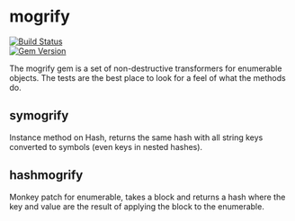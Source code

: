 mogrify
=======
[![Build Status](https://semaphoreci.com/api/v1/projects/cdef4c14-2949-432a-bf45-2cbe5df46a8f/512972/badge.svg)](https://semaphoreci.com/philosodad/mogrify)   
[![Gem Version](https://badge.fury.io/rb/mogrify.svg)](http://badge.fury.io/rb/mogrify)


The mogrify gem is a set of non-destructive transformers for enumerable objects. The tests are the best place to look for a feel of what the methods do.

symogrify
--------

Instance method on Hash, returns the same hash with all string keys converted to symbols (even keys in nested hashes).

hashmogrify
--------

Monkey patch for enumerable, takes a block and returns a hash where the key and value are the result of applying the block to the enumerable.
